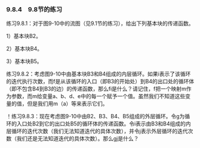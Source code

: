 ### 9.8.4　9.8节的练习

练习9.8.1：对于图9-10中的流图（见9.1节的练习），给出下列基本块的传递函数。

1）基本块B2。

2）基本块B4。

3）基本块B5。

练习9.8.2：考虑图9-10中由基本块B3和B4组成的内层循环。如果i表示了该循环的迭代执行次数，而f是从该循环的入口（即B3的开始处）到B4的出口处的循环体（即不包含B4到B3的边）的传递函数，那么fi是什么？请记住，f把一个映射m作为参数，而m给变量a、b、d、e中的每一个赋予一个值。虽然我们不知道这些变量的值，但是我们用m（a）等来表示它们。

！练习9.8.3：现在考虑图9-10中由B2、B3、B4、B5组成的外层循环。令g为循环的入口处B2到它的出口处B5的循环体的传递函数。令i表示由B3和B4组成的内层循环的迭代次数（我们无法知道迭代的具体次数），并令j表示外层循环的迭代次数（我们还是无法知道迭代的具体次数）。那么gj是什么？